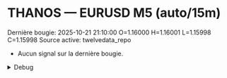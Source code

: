 # THANOS — EURUSD M5 (auto/15m)
Dernière bougie: 2025-10-21 21:10:00  O=1.16000  H=1.16001  L=1.15998  C=1.15998
Source active: twelvedata_repo

- Aucun signal sur la dernière bougie.

<details><summary>Debug</summary>

- TD_API_KEY manquant.

</details>